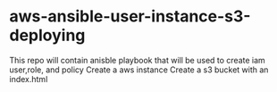 # aws-ansible-user-instance-s3-deploying 
This repo will contain anisble playbook that will be used to create iam user,role, and policy
Create a aws instance
Create a s3 bucket with an index.html
